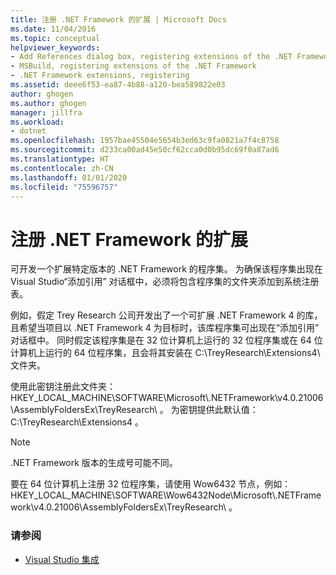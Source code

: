```yaml
---
title: 注册 .NET Framework 的扩展 | Microsoft Docs
ms.date: 11/04/2016
ms.topic: conceptual
helpviewer_keywords:
- Add References dialog box, registering extensions of the .NET Framework
- MSBuild, registering extensions of the .NET Framework
- .NET Framework extensions, registering
ms.assetid: deee6f53-ea87-4b88-a120-bea589822e03
author: ghogen
ms.author: ghogen
manager: jillfra
ms.workload:
- dotnet
ms.openlocfilehash: 1957bae45504e5654b3ed63c9fa0821a7f4c8758
ms.sourcegitcommit: d233ca00ad45e50cf62cca0d0b95dc69f0a87ad6
ms.translationtype: HT
ms.contentlocale: zh-CN
ms.lasthandoff: 01/01/2020
ms.locfileid: "75596757"
---
```

# <a name="register-extensions-of-the-net-framework"></a>注册 .NET Framework 的扩展
可开发一个扩展特定版本的 .NET Framework 的程序集。 为确保该程序集出现在 Visual Studio“添加引用”  对话框中，必须将包含程序集的文件夹添加到系统注册表。

 例如，假定 Trey Research 公司开发出了一个可扩展 .NET Framework 4 的库，且希望当项目以 .NET Framework 4 为目标时，该库程序集可出现在“添加引用”  对话框中。 同时假定该程序集是在 32 位计算机上运行的 32 位程序集或在 64 位计算机上运行的 64 位程序集，且会将其安装在 C:\TreyResearch\Extensions4\\  文件夹。

 使用此密钥注册此文件夹：HKEY_LOCAL_MACHINE\SOFTWARE\Microsoft\\.NETFramework\v4.0.21006\AssemblyFoldersEx\TreyResearch\\  。 为密钥提供此默认值：C:\TreyResearch\Extensions4  。

> [!NOTE]
> .NET Framework 版本的生成号可能不同。

 要在 64 位计算机上注册 32 位程序集，请使用 Wow6432 节点，例如：HKEY_LOCAL_MACHINE\SOFTWARE\Wow6432Node\Microsoft\\.NETFramework\v4.0.21006\AssemblyFoldersEx\TreyResearch\\  。

### <a name="see-also"></a>请参阅
- [Visual Studio 集成](../msbuild/visual-studio-integration-msbuild.md)
